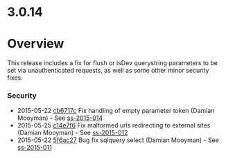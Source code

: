 # 3.0.14

# Overview

This release includes a fix for flush or isDev querystring parameters
to be set via unauthenticated requests, as well as some other minor security fixes.

### Security

 * 2015-05-22 [cb6717c](https://github.com/silverstripe/sapphire/commit/cb6717c) Fix handling of empty parameter token (Damian Mooyman) - See [ss-2015-014](http://www.silverstripe.org/software/download/security-releases/ss-2015-014)
 * 2015-05-25 [c14e7f6](https://github.com/silverstripe/sapphire/commit/c14e7f6) Fix malformed urls redirecting to external sites (Damian Mooyman) - See [ss-2015-012](http://www.silverstripe.org/software/download/security-releases/ss-2015-012)
 * 2015-05-22 [5f6ac27](https://github.com/silverstripe/sapphire/commit/5f6ac27) Bug fix sqlquery select (Damian Mooyman) - See [ss-2015-011](http://www.silverstripe.org/software/download/security-releases/ss-2015-011)
